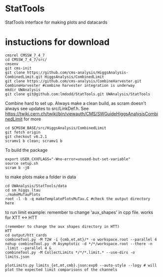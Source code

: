 # StatTools
StatTools interface for making plots and datacards 


# instuctions for download
```
cmsrel CMSSW_7_4_7
cd CMSSW_7_4_7/src/
cmsenv
git cms-init
git clone https://github.com/cms-analysis/HiggsAnalysis-CombinedLimit.git HiggsAnalysis/CombinedLimit
git clone https://github.com/cms-analysis/CombineHarvester.git CombineHarvester #combine harvester integration is underway 
mkdir UWAnalysis
git clone git@github.com:lmdodd/StatTools.git UWAnalysis/StatTools 
```

Combine hard to set up. Always make a clean build, as scram doesn't always see updates to src/LinkDef.h. See https://twiki.cern.ch/twiki/bin/viewauth/CMS/SWGuideHiggsAnalysisCombinedLimit for more
```
cd $CMSSW_BASE/src/HiggsAnalysis/CombinedLimit
git fetch origin
git checkout v6.2.1
scramv1 b clean; scramv1 b 
```

To build the package
```
export USER_CXXFLAGS="-Wno-error=unused-but-set-variable"
source setup.sh
scram b -j8
```



to make plots make a folder in data 
```
cd UWAnalysis/StatTools/data
cd sm_higgs_ltau
./makeMuTauPlots
root -l -b -q makeTemplatePlotsMuTau.C #check the output directory here 
```


to run limit example: remember to change 'aux_shapes' in cpp file. works for XTT <-> HTT
```
(remember to change the aux shapes directory in HTT)
HTT 
cd output/htt_cards
combineTool.py -M T2W -i {cmb,et,mt}/* -o workspace.root --parallel 4
nohup combineTool.py -M Asymptotic -d */*/workspace.root --there -n .limit --parallel 4 &
combineTool.py -M CollectLimits */*/*.limit.* --use-dirs -o limits.json

plotLimits.py limits_{et,mt,cmb}.json:exp0 --auto-style --logy # will plot the expected limit comparisons of the channels
```
